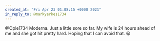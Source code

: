 ```yaml
---
created_at: "Fri Apr 23 01:08:15 +0000 2021"
in_reply_to: @markyerkes1734
---
```


@Opie1734 Moderna. Just a little sore so far. My wife is 24 hours ahead of me and she got hit pretty hard. Hoping that I can avoid that. 😀